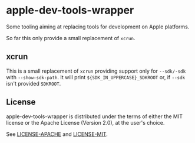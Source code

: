 # apple-dev-tools-wrapper

Some tooling aiming at replacing tools for development on Apple platforms.

So far this only provide a small replacement of ``xcrun``.

## xcrun

This is a small replacement of ``xcrun`` providing support only for ``--sdk/-sdk`` with ``--show-sdk-path``.
It will print ``${SDK_IN_UPPERCASE}_SDKROOT`` or, if ``--sdk`` isn't provided ``SDKROOT``.

## License

apple-dev-tools-wrapper is distributed under the terms of either the MIT license or the Apache
License (Version 2.0), at the user's choice.

See [LICENSE-APACHE](LICENSE-APACHE) and [LICENSE-MIT](LICENSE-MIT).
